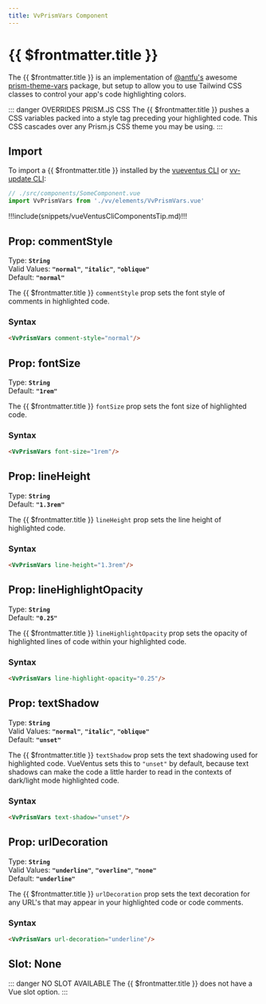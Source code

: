 ```yaml
---
title: VvPrismVars Component
---
```


<script setup>
    import DocsPackageVersion from '../../../src/views/compos/DocsPackageVersion.vue'
</script>



# {{ $frontmatter.title }}

The {{ $frontmatter.title }} is an implementation of [@antfu's](https://github.com/antfu) awesome [prism-theme-vars](https://github.com/antfu/prism-theme-vars) package, but setup to allow you to use Tailwind CSS classes to control your app's code highlighting colors.

::: danger OVERRIDES PRISM.JS CSS
The {{ $frontmatter.title }} pushes a CSS variables packed into a style tag preceding your highlighted code. This CSS cascades over any Prism.js CSS theme you may be using.
:::






## Import

To import a {{ $frontmatter.title }} installed by the [vueventus CLI](/guides/vueventus-cli) or [vv-update CLI](/guides/vv-update-cli):

```javascript
// ./src/components/SomeComponent.vue
import VvPrismVars from './vv/elements/VvPrismVars.vue'
```

!!!include(snippets/vueVentusCliComponentsTip.md)!!!






## Prop: commentStyle

Type: **`String`**  
Valid Values: **`"normal"`**, **`"italic"`**, **`"oblique"`**  
Default: **`"normal"`**

The {{ $frontmatter.title }} `commentStyle` prop sets the font style of comments in highlighted code.

### Syntax

```html
<VvPrismVars comment-style="normal"/>
```






## Prop: fontSize

Type: **`String`**  
Default: **`"1rem"`**

The {{ $frontmatter.title }} `fontSize` prop sets the font size of highlighted code.

### Syntax

```html
<VvPrismVars font-size="1rem"/>
```






## Prop: lineHeight

Type: **`String`**  
Default: **`"1.3rem"`**

The {{ $frontmatter.title }} `lineHeight` prop sets the line height of highlighted code.

### Syntax

```html
<VvPrismVars line-height="1.3rem"/>
```






## Prop: lineHighlightOpacity

Type: **`String`**  
Default: **`"0.25"`**

The {{ $frontmatter.title }} `lineHighlightOpacity` prop sets the opacity of highlighted lines of code within your highlighted code.

### Syntax

```html
<VvPrismVars line-highlight-opacity="0.25"/>
```






## Prop: textShadow

Type: **`String`**  
Valid Values: **`"normal"`**, **`"italic"`**, **`"oblique"`**  
Default: **`"unset"`**

The {{ $frontmatter.title }} `textShadow` prop sets the text shadowing used for highlighted code. VueVentus sets this to `"unset"` by default, because text shadows can make the code a little harder to read in the contexts of dark/light mode highlighted code.

### Syntax

```html
<VvPrismVars text-shadow="unset"/>
```






## Prop: urlDecoration

Type: **`String`**  
Valid Values: **`"underline"`**, **`"overline"`**, **`"none"`**  
Default: **`"underline"`**

The {{ $frontmatter.title }} `urlDecoration` prop sets the text decoration for any URL's that may appear in your highlighted code or code comments.

### Syntax

```html
<VvPrismVars url-decoration="underline"/>
```










## Slot: None

::: danger NO SLOT AVAILABLE
The {{ $frontmatter.title }} does not have a Vue slot option.
:::










<DocsPackageVersion/>
